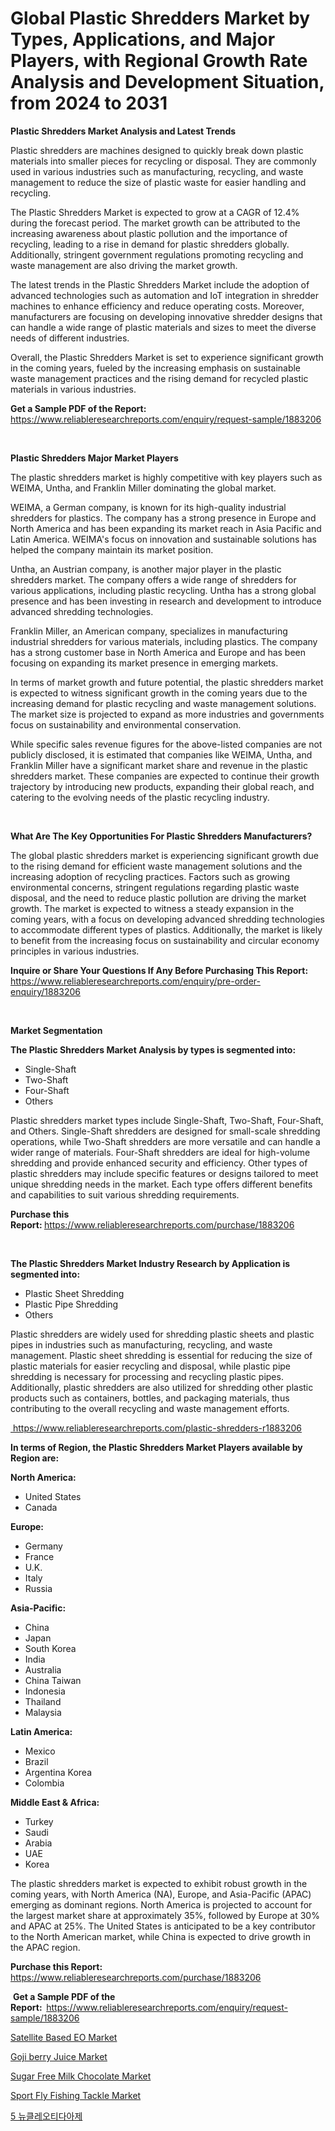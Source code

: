 <p><h1>Global Plastic Shredders Market by Types, Applications, and Major Players, with Regional Growth Rate Analysis and Development Situation, from 2024 to 2031</h1></p><p><strong>Plastic Shredders Market Analysis and Latest Trends</strong></p>
<p><p>Plastic shredders are machines designed to quickly break down plastic materials into smaller pieces for recycling or disposal. They are commonly used in various industries such as manufacturing, recycling, and waste management to reduce the size of plastic waste for easier handling and recycling.</p><p>The Plastic Shredders Market is expected to grow at a CAGR of 12.4% during the forecast period. The market growth can be attributed to the increasing awareness about plastic pollution and the importance of recycling, leading to a rise in demand for plastic shredders globally. Additionally, stringent government regulations promoting recycling and waste management are also driving the market growth.</p><p>The latest trends in the Plastic Shredders Market include the adoption of advanced technologies such as automation and IoT integration in shredder machines to enhance efficiency and reduce operating costs. Moreover, manufacturers are focusing on developing innovative shredder designs that can handle a wide range of plastic materials and sizes to meet the diverse needs of different industries.</p><p>Overall, the Plastic Shredders Market is set to experience significant growth in the coming years, fueled by the increasing emphasis on sustainable waste management practices and the rising demand for recycled plastic materials in various industries.</p></p>
<p><strong>Get a Sample PDF of the Report:&nbsp;</strong> <a href="https://www.reliableresearchreports.com/enquiry/request-sample/1883206">https://www.reliableresearchreports.com/enquiry/request-sample/1883206</a></p>
<p>&nbsp;</p>
<p><strong>Plastic Shredders Major Market Players</strong></p>
<p><p>The plastic shredders market is highly competitive with key players such as WEIMA, Untha, and Franklin Miller dominating the global market. </p><p>WEIMA, a German company, is known for its high-quality industrial shredders for plastics. The company has a strong presence in Europe and North America and has been expanding its market reach in Asia Pacific and Latin America. WEIMA's focus on innovation and sustainable solutions has helped the company maintain its market position.</p><p>Untha, an Austrian company, is another major player in the plastic shredders market. The company offers a wide range of shredders for various applications, including plastic recycling. Untha has a strong global presence and has been investing in research and development to introduce advanced shredding technologies.</p><p>Franklin Miller, an American company, specializes in manufacturing industrial shredders for various materials, including plastics. The company has a strong customer base in North America and Europe and has been focusing on expanding its market presence in emerging markets.</p><p>In terms of market growth and future potential, the plastic shredders market is expected to witness significant growth in the coming years due to the increasing demand for plastic recycling and waste management solutions. The market size is projected to expand as more industries and governments focus on sustainability and environmental conservation.</p><p>While specific sales revenue figures for the above-listed companies are not publicly disclosed, it is estimated that companies like WEIMA, Untha, and Franklin Miller have a significant market share and revenue in the plastic shredders market. These companies are expected to continue their growth trajectory by introducing new products, expanding their global reach, and catering to the evolving needs of the plastic recycling industry.</p></p>
<p>&nbsp;</p>
<p><strong>What Are The Key Opportunities For Plastic Shredders Manufacturers?</strong></p>
<p><p>The global plastic shredders market is experiencing significant growth due to the rising demand for efficient waste management solutions and the increasing adoption of recycling practices. Factors such as growing environmental concerns, stringent regulations regarding plastic waste disposal, and the need to reduce plastic pollution are driving the market growth. The market is expected to witness a steady expansion in the coming years, with a focus on developing advanced shredding technologies to accommodate different types of plastics. Additionally, the market is likely to benefit from the increasing focus on sustainability and circular economy principles in various industries.</p></p>
<p><strong>Inquire or Share Your Questions If Any Before Purchasing This Report:</strong> <a href="https://www.reliableresearchreports.com/enquiry/pre-order-enquiry/1883206">https://www.reliableresearchreports.com/enquiry/pre-order-enquiry/1883206</a></p>
<p>&nbsp;</p>
<p><strong>Market Segmentation</strong></p>
<p><strong>The Plastic Shredders Market Analysis by types is segmented into:</strong></p>
<p><ul><li>Single-Shaft</li><li>Two-Shaft</li><li>Four-Shaft</li><li>Others</li></ul></p>
<p><p>Plastic shredders market types include Single-Shaft, Two-Shaft, Four-Shaft, and Others. Single-Shaft shredders are designed for small-scale shredding operations, while Two-Shaft shredders are more versatile and can handle a wider range of materials. Four-Shaft shredders are ideal for high-volume shredding and provide enhanced security and efficiency. Other types of plastic shredders may include specific features or designs tailored to meet unique shredding needs in the market. Each type offers different benefits and capabilities to suit various shredding requirements.</p></p>
<p><strong>Purchase this Report:&nbsp;</strong><a href="https://www.reliableresearchreports.com/purchase/1883206">https://www.reliableresearchreports.com/purchase/1883206</a></p>
<p>&nbsp;</p>
<p><strong>The Plastic Shredders Market Industry Research by Application is segmented into:</strong></p>
<p><ul><li>Plastic Sheet Shredding</li><li>Plastic Pipe Shredding</li><li>Others</li></ul></p>
<p><p>Plastic shredders are widely used for shredding plastic sheets and plastic pipes in industries such as manufacturing, recycling, and waste management. Plastic sheet shredding is essential for reducing the size of plastic materials for easier recycling and disposal, while plastic pipe shredding is necessary for processing and recycling plastic pipes. Additionally, plastic shredders are also utilized for shredding other plastic products such as containers, bottles, and packaging materials, thus contributing to the overall recycling and waste management efforts.</p></p>
<p><a href="https://www.reliableresearchreports.com/plastic-shredders-r1883206">&nbsp;https://www.reliableresearchreports.com/plastic-shredders-r1883206</a></p>
<p><strong>In terms of Region, the Plastic Shredders Market Players available by Region are:</strong></p>
<p>
    <p> <strong> North America: </strong>
        <ul>
            <li>United States</li>
            <li>Canada</li>
        </ul>
        </p> 
    <p> <strong> Europe: </strong>
        <ul>
            <li>Germany</li>
            <li>France</li>
            <li>U.K.</li>
            <li>Italy</li>
            <li>Russia</li>
        </ul>
        </p> 
    <p> <strong> Asia-Pacific: </strong>
        <ul>
            <li>China</li>
            <li>Japan</li>
            <li>South Korea</li>
            <li>India</li>
            <li>Australia</li>
            <li>China Taiwan</li>
            <li>Indonesia</li>
            <li>Thailand</li>
            <li>Malaysia</li>
        </ul>
        </p> 
    <p> <strong> Latin America: </strong>
        <ul>
            <li>Mexico</li>
            <li>Brazil</li>
            <li>Argentina Korea</li>
            <li>Colombia</li>
        </ul>
        </p> 
    <p> <strong> Middle East & Africa: </strong>
        <ul>
            <li>Turkey</li>
            <li>Saudi</li>
            <li>Arabia</li>
            <li>UAE</li>
            <li>Korea</li>
        </ul>
    </p>
    </p>
<p><p>The plastic shredders market is expected to exhibit robust growth in the coming years, with North America (NA), Europe, and Asia-Pacific (APAC) emerging as dominant regions. North America is projected to account for the largest market share at approximately 35%, followed by Europe at 30% and APAC at 25%. The United States is anticipated to be a key contributor to the North American market, while China is expected to drive growth in the APAC region.</p></p>
<p><strong>Purchase this Report: </strong><a href="https://www.reliableresearchreports.com/purchase/1883206">https://www.reliableresearchreports.com/purchase/1883206</a></p>
<p>&nbsp;<strong>Get a Sample PDF of the Report:&nbsp;&nbsp;</strong><a href="https://www.reliableresearchreports.com/enquiry/request-sample/1883206">https://www.reliableresearchreports.com/enquiry/request-sample/1883206</a></p>
<p><strong></strong></p>
<p><p><a href="https://medium.com/@penelope.lee568/global-satellite-based-eo-market-size-and-market-trends-analysis-by-regional-outlook-competitive-867ee52c9b69">Satellite Based EO Market</a></p><p><a href="https://github.com/lukmanduiky01/Market-Research-Report-List-1/blob/main/goji-berry-juice-market.md">Goji berry Juice Market</a></p><p><a href="https://github.com/theanastasiyah/Market-Research-Report-List-1/blob/main/sugar-free-milk-chocolate-market.md">Sugar Free Milk Chocolate Market</a></p><p><a href="https://medium.com/@liam.mcgrath5645/sport-fly-fishing-tackle-market-size-growth-trends-statistics-forecasts-2024-2031-58872fe37b62">Sport Fly Fishing Tackle Market</a></p><p><a href="https://medium.com/@joshuapierce88/%EA%B8%80%EB%A1%9C%EB%B2%8C-5-%EB%89%B4%ED%81%B4%EB%A0%88%EC%98%A4%ED%8B%B0%EB%8D%B0%EC%9D%B4%EC%8A%A4-%EC%82%B0%EC%97%85-%EC%97%B0%EA%B5%AC-%EB%B3%B4%EA%B3%A0%EC%84%9C-%EA%B2%BD%EC%9F%81-%EB%8F%99%ED%96%A5-%EC%8B%9C%EC%9E%A5-%EA%B7%9C%EB%AA%A8-%EC%A7%80%EC%97%AD%EB%B3%84-%ED%98%84%ED%99%A9-%EB%B0%8F-%EC%A0%84%EB%A7%9D-%EC%98%88%EC%B8%A1-2024-2031-b639997f293e">5 뉴클레오티다아제</a></p></p>